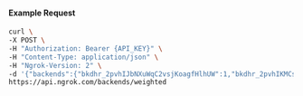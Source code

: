 <!-- Code generated for API Clients. DO NOT EDIT. -->

#### Example Request

```bash
curl \
-X POST \
-H "Authorization: Bearer {API_KEY}" \
-H "Content-Type: application/json" \
-H "Ngrok-Version: 2" \
-d '{"backends":{"bkdhr_2pvhIJbNXuWqC2vsjKoagfHlhUW":1,"bkdhr_2pvhIKMCsYKp1DB2AssC1Iau5CJ":0},"description":"acme weighted","metadata":"{\"environment\": \"staging\"}"}' \
https://api.ngrok.com/backends/weighted
```
